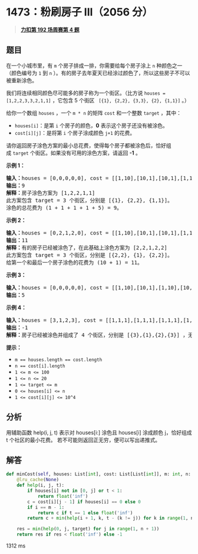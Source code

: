 # 1473：粉刷房子 III（2056 分）


> <u>**[力扣第 192 场周赛第 4 题](https://leetcode.cn/problems/paint-house-iii/)**</u>

## 题目

<p>在一个小城市里，有 <code>m</code> 个房子排成一排，你需要给每个房子涂上 <code>n</code> 种颜色之一（颜色编号为 <code>1</code> 到 <code>n</code> ）。有的房子去年夏天已经涂过颜色了，所以这些房子不可以被重新涂色。</p>

<p>我们将连续相同颜色尽可能多的房子称为一个街区。（比方说 <code>houses = [1,2,2,3,3,2,1,1]</code> ，它包含 5 个街区 <code> [{1}, {2,2}, {3,3}, {2}, {1,1}]</code> 。）</p>

<p>给你一个数组 <code>houses</code> ，一个 <code>m * n</code> 的矩阵 <code>cost</code> 和一个整数 <code>target</code> ，其中：</p>

<ul>
<li><code>houses[i]</code>：是第 <code>i</code> 个房子的颜色，<strong>0</strong> 表示这个房子还没有被涂色。</li>
<li><code>cost[i][j]</code>：是将第 <code>i</code> 个房子涂成颜色 <code>j+1</code> 的花费。</li>
</ul>

<p>请你返回房子涂色方案的最小总花费，使得每个房子都被涂色后，恰好组成 <code>target</code> 个街区。如果没有可用的涂色方案，请返回 <strong>-1</strong> 。</p>



<p><strong>示例 1：</strong></p>

<pre>
<strong>输入：</strong>houses = [0,0,0,0,0], cost = [[1,10],[10,1],[10,1],[1,10],[5,1]], m = 5, n = 2, target = 3
<strong>输出：</strong>9
<strong>解释：</strong>房子涂色方案为 [1,2,2,1,1]
此方案包含 target = 3 个街区，分别是 [{1}, {2,2}, {1,1}]。
涂色的总花费为 (1 + 1 + 1 + 1 + 5) = 9。
</pre>

<p><strong>示例 2：</strong></p>

<pre>
<strong>输入：</strong>houses = [0,2,1,2,0], cost = [[1,10],[10,1],[10,1],[1,10],[5,1]], m = 5, n = 2, target = 3
<strong>输出：</strong>11
<strong>解释：</strong>有的房子已经被涂色了，在此基础上涂色方案为 [2,2,1,2,2]
此方案包含 target = 3 个街区，分别是 [{2,2}, {1}, {2,2}]。
给第一个和最后一个房子涂色的花费为 (10 + 1) = 11。
</pre>

<p><strong>示例 3：</strong></p>

<pre>
<strong>输入：</strong>houses = [0,0,0,0,0], cost = [[1,10],[10,1],[1,10],[10,1],[1,10]], m = 5, n = 2, target = 5
<strong>输出：</strong>5
</pre>

<p><strong>示例 4：</strong></p>

<pre>
<strong>输入：</strong>houses = [3,1,2,3], cost = [[1,1,1],[1,1,1],[1,1,1],[1,1,1]], m = 4, n = 3, target = 3
<strong>输出：</strong>-1
<strong>解释：</strong>房子已经被涂色并组成了 4 个街区，分别是 [{3},{1},{2},{3}] ，无法形成 target = 3 个街区。
</pre>



<p><strong>提示：</strong></p>

<ul>
<li><code>m == houses.length == cost.length</code></li>
<li><code>n == cost[i].length</code></li>
<li><code>1 <= m <= 100</code></li>
<li><code>1 <= n <= 20</code></li>
<li><code>1 <= target <= m</code></li>
<li><code>0 <= houses[i] <= n</code></li>
<li><code>1 <= cost[i][j] <= 10^4</code></li>
</ul>


## 分析

用辅助函数 help(i, j, t) 表示对 houses[i:] 涂色且 houses[i] 涂成颜色 j，恰好组成 t 个社区的最小花费。
若不可能则返回正无穷，便可以写出递推式。

## 解答

```python
def minCost(self, houses: List[int], cost: List[List[int]], m: int, n: int, target: int) -> int:
    @lru_cache(None)
    def help(i, j, t):
        if houses[i] not in [0, j] or t < 1:
            return float('inf')
        c = cost[i][j - 1] if houses[i] == 0 else 0
        if i == m - 1:
            return c if t == 1 else float('inf')
        return c + min(help(i + 1, k, t - (k != j)) for k in range(1, n + 1))

    res = min(help(0, j, target) for j in range(1, n + 1))
    return res if res < float('inf') else -1
```

1312 ms


